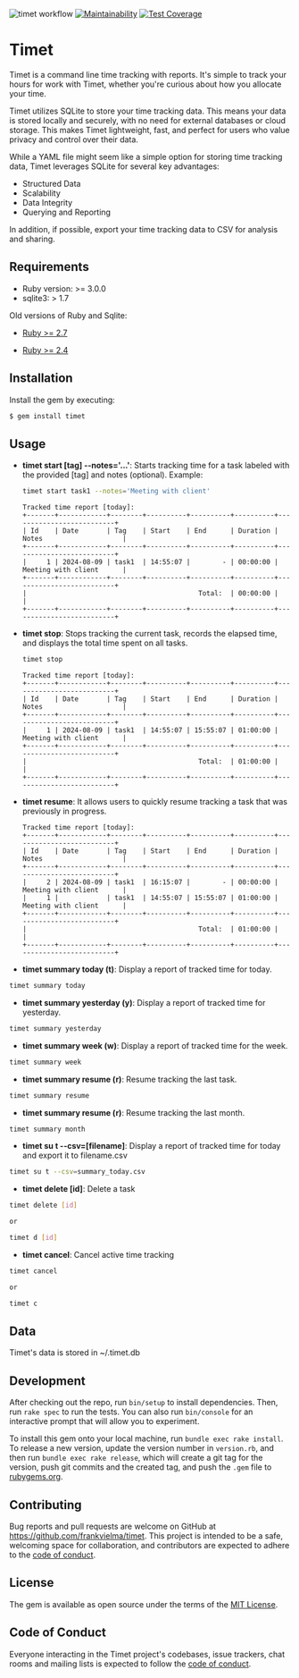 ![timet workflow](https://github.com/frankvielma/timet/actions/workflows/ci.yml/badge.svg)
[![Maintainability](https://api.codeclimate.com/v1/badges/44d57b6c561b9be717f5/maintainability)](https://codeclimate.com/github/frankvielma/timet/maintainability)
[![Test Coverage](https://api.codeclimate.com/v1/badges/44d57b6c561b9be717f5/test_coverage)](https://codeclimate.com/github/frankvielma/timet/test_coverage)

# Timet

Timet is a command line time tracking with reports. It's simple to track your hours for work with Timet, whether you're curious about how you allocate your time.

Timet utilizes SQLite to store your time tracking data. This means your data is stored locally and securely, with no need for external databases or cloud storage. This makes Timet lightweight, fast, and perfect for users who value privacy and control over their data.

While a YAML file might seem like a simple option for storing time tracking data, Timet leverages SQLite for several key advantages:

- Structured Data
- Scalability
- Data Integrity
- Querying and Reporting

In addition, if possible, export your time tracking data to CSV for analysis and sharing.

## Requirements

* Ruby version: >= 3.0.0
* sqlite3: > 1.7


Old versions of Ruby and Sqlite:

* [Ruby >= 2.7](https://github.com/frankvielma/timet/tree/ruby-2.7.0)

* [Ruby >= 2.4](https://github.com/frankvielma/timet/tree/ruby-2.4.0)



## Installation

Install the gem by executing:
```bash
$ gem install timet
```

## Usage

- **timet start [tag] --notes='...'**: Starts tracking time for a task labeled with the provided [tag] and notes (optional). Example:
    ```bash
    timet start task1 --notes='Meeting with client'
    ```

    ```
    Tracked time report [today]:
    +-------+------------+--------+----------+----------+----------+--------------------------+
    | Id    | Date       | Tag    | Start    | End      | Duration | Notes                    |
    +-------+------------+--------+----------+----------+----------+--------------------------+
    |     1 | 2024-08-09 | task1  | 14:55:07 |        - | 00:00:00 | Meeting with client      |
    +-------+------------+--------+----------+----------+----------+--------------------------+
    |                                           Total:  | 00:00:00 |                          |
    +-------+------------+--------+----------+----------+----------+--------------------------+
    ```

- **timet stop**: Stops tracking the current task, records the elapsed time, and displays the total time spent on all tasks.

    ```bash
    timet stop
    ```

    ```
    Tracked time report [today]:
    +-------+------------+--------+----------+----------+----------+--------------------------+
    | Id    | Date       | Tag    | Start    | End      | Duration | Notes                    |
    +-------+------------+--------+----------+----------+----------+--------------------------+
    |     1 | 2024-08-09 | task1  | 14:55:07 | 15:55:07 | 01:00:00 | Meeting with client      |
    +-------+------------+--------+----------+----------+----------+--------------------------+
    |                                           Total:  | 01:00:00 |                          |
    +-------+------------+--------+----------+----------+----------+--------------------------+
    ```

- **timet resume**: It allows users to quickly resume tracking a task that was previously in progress.
    ```
    Tracked time report [today]:
    +-------+------------+--------+----------+----------+----------+--------------------------+
    | Id    | Date       | Tag    | Start    | End      | Duration | Notes                    |
    +-------+------------+--------+----------+----------+----------+--------------------------+
    |     2 | 2024-08-09 | task1  | 16:15:07 |        - | 00:00:00 | Meeting with client      |
    |     1 |            | task1  | 14:55:07 | 15:55:07 | 01:00:00 | Meeting with client      |
    +-------+------------+--------+----------+----------+----------+--------------------------+
    |                                           Total:  | 01:00:00 |                          |
    +-------+------------+--------+----------+----------+----------+--------------------------+
    ```

- **timet summary today (t)**: Display a report of tracked time for today.

```bash
timet summary today
```

- **timet summary yesterday (y)**: Display a report of tracked time for yesterday.

```bash
timet summary yesterday
```

- **timet summary week (w)**: Display a report of tracked time for the week.

```bash
timet summary week
```

- **timet summary resume (r)**: Resume tracking the last task.

```bash
timet summary resume
```

- **timet summary resume (r)**: Resume tracking the last month.

```bash
timet summary month
```

- **timet su t --csv=[filename]**:  Display a report of tracked time for today and export it to filename.csv

```bash
timet su t --csv=summary_today.csv
```

- **timet delete [id]**: Delete a task

```bash
timet delete [id]

or

timet d [id]
```

- **timet cancel**: Cancel active time tracking

```bash
timet cancel

or

timet c
```


## Data
Timet's data is stored in ~/.timet.db


## Development

After checking out the repo, run `bin/setup` to install dependencies. Then, run `rake spec` to run the tests. You can also run `bin/console` for an interactive prompt that will allow you to experiment.

To install this gem onto your local machine, run `bundle exec rake install`. To release a new version, update the version number in `version.rb`, and then run `bundle exec rake release`, which will create a git tag for the version, push git commits and the created tag, and push the `.gem` file to [rubygems.org](https://rubygems.org).

## Contributing

Bug reports and pull requests are welcome on GitHub at https://github.com/frankvielma/timet. This project is intended to be a safe, welcoming space for collaboration, and contributors are expected to adhere to the [code of conduct](https://github.com/frankvielma/timet/blob/master/CODE_OF_CONDUCT.md).

## License

The gem is available as open source under the terms of the [MIT License](https://opensource.org/licenses/MIT).

## Code of Conduct

Everyone interacting in the Timet project's codebases, issue trackers, chat rooms and mailing lists is expected to follow the [code of conduct](https://github.com/frankvielma/timet/blob/master/CODE_OF_CONDUCT.md).
